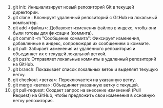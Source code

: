 1) git init: Инициализирует новый репозиторий Git в текущей директории.
2) git clone <URL>: Клонирует удаленный репозиторий с GitHub на локальный компьютер.
3) git add <файлы>: Добавляет изменения файлов в индекс, чтобы они были готовы для фиксации (коммита).
4) git commit -m "Сообщение коммита": Фиксирует изменения, добавленные в индекс, сопровождая их сообщением о коммите.
5) git pull: Забирает изменения из удаленного репозитория и объединяет их с текущей локальной веткой.
6) git push: Отправляет локальные коммиты в удаленный репозиторий на GitHub.
7) git branch: Показывает список локальных веток и выделяет текущую ветку.
8) git checkout <ветка>: Переключается на указанную ветку.
9) git merge <ветка>: Объединяет указанную ветку с текущей.
10) git pull-request: Создает запрос на внесение изменений (Pull Request) на GitHub, чтобы предложить свои изменения в основную ветку репозитория.
